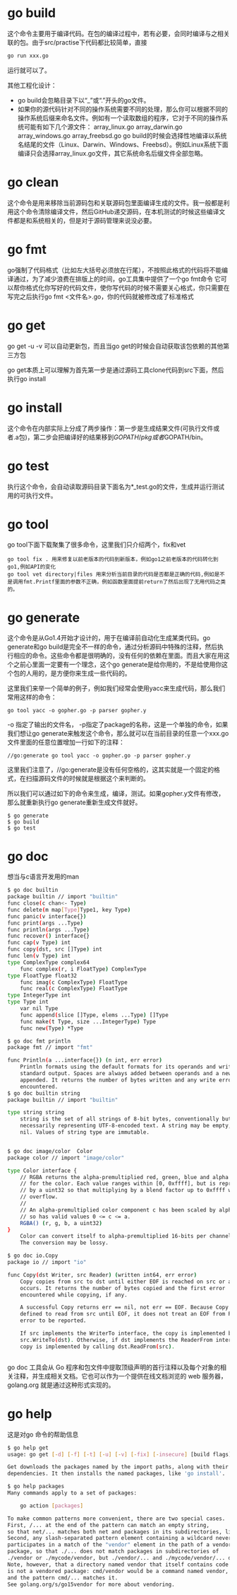 
# go build
这个命令主要用于编译代码。在包的编译过程中，若有必要，会同时编译与之相关联的包。由于src/practise下代码都比较简单，直接　
```bash
go run xxx.go
```
运行就可以了。

其他工程化设计：
* go build会忽略目录下以“_”或“.”开头的go文件。
* 如果你的源代码针对不同的操作系统需要不同的处理，那么你可以根据不同的操作系统后缀来命名文件。例如有一个读取数组的程序，它对于不同的操作系统可能有如下几个源文件：
array_linux.go array_darwin.go array_windows.go array_freebsd.go
go build的时候会选择性地编译以系统名结尾的文件（Linux、Darwin、Windows、Freebsd）。例如Linux系统下面编译只会选择array_linux.go文件，其它系统命名后缀文件全部忽略。

# go clean
这个命令是用来移除当前源码包和关联源码包里面编译生成的文件。我一般都是利用这个命令清除编译文件，然后GitHub递交源码，在本机测试的时候这些编译文件都是和系统相关的，但是对于源码管理来说没必要。

# go fmt
go强制了代码格式（比如左大括号必须放在行尾），不按照此格式的代码将不能编译通过，为了减少浪费在排版上的时间，go工具集中提供了一个go fmt命令 它可以帮你格式化你写好的代码文件，使你写代码的时候不需要关心格式，你只需要在写完之后执行go fmt <文件名>.go，你的代码就被修改成了标准格式

# go get
go get -u -v 可以自动更新包，而且当go get的时候会自动获取该包依赖的其他第三方包

go get本质上可以理解为首先第一步是通过源码工具clone代码到src下面，然后执行go install

# go install
这个命令在内部实际上分成了两步操作：第一步是生成结果文件(可执行文件或者.a包)，第二步会把编译好的结果移到$GOPATH/pkg或者$GOPATH/bin。

# go test
执行这个命令，会自动读取源码目录下面名为*_test.go的文件，生成并运行测试用的可执行文件。

# go tool
go tool下面下载聚集了很多命令，这里我们只介绍两个，fix和vet

    go tool fix . 用来修复以前老版本的代码到新版本，例如go1之前老版本的代码转化到go1,例如API的变化
    go tool vet directory|files 用来分析当前目录的代码是否都是正确的代码,例如是不是调用fmt.Printf里面的参数不正确，例如函数里面提前return了然后出现了无用代码之类的。

# go generate
这个命令是从Go1.4开始才设计的，用于在编译前自动化生成某类代码。go generate和go build是完全不一样的命令，通过分析源码中特殊的注释，然后执行相应的命令。这些命令都是很明确的，没有任何的依赖在里面。而且大家在用这个之前心里面一定要有一个理念，这个go generate是给你用的，不是给使用你这个包的人用的，是方便你来生成一些代码的。

这里我们来举一个简单的例子，例如我们经常会使用yacc来生成代码，那么我们常用这样的命令：

    go tool yacc -o gopher.go -p parser gopher.y
-o 指定了输出的文件名， -p指定了package的名称，这是一个单独的命令，如果我们想让go generate来触发这个命令，那么就可以在当前目录的任意一个xxx.go文件里面的任意位置增加一行如下的注释：

    //go:generate go tool yacc -o gopher.go -p parser gopher.y
这里我们注意了，//go:generate是没有任何空格的，这其实就是一个固定的格式，在扫描源码文件的时候就是根据这个来判断的。

所以我们可以通过如下的命令来生成，编译，测试。如果gopher.y文件有修改，那么就重新执行go generate重新生成文件就好。

    $ go generate
    $ go build
    $ go test    

# go doc
想当与c语言开发用的man

```bash
$ go doc builtin
package builtin // import "builtin"
func close(c chan<- Type)
func delete(m map[Type]Type1, key Type)
func panic(v interface{})
func print(args ...Type)
func println(args ...Type)
func recover() interface{}
func cap(v Type) int
func copy(dst, src []Type) int
func len(v Type) int
type ComplexType complex64
    func complex(r, i FloatType) ComplexType
type FloatType float32
    func imag(c ComplexType) FloatType
    func real(c ComplexType) FloatType
type IntegerType int
type Type int
    var nil Type
    func append(slice []Type, elems ...Type) []Type
    func make(t Type, size ...IntegerType) Type
    func new(Type) *Type

$ go doc fmt println
package fmt // import "fmt"

func Println(a ...interface{}) (n int, err error)
    Println formats using the default formats for its operands and writes to
    standard output. Spaces are always added between operands and a newline is
    appended. It returns the number of bytes written and any write error
    encountered.
$ go doc builtin string
package builtin // import "builtin"

type string string
    string is the set of all strings of 8-bit bytes, conventionally but not
    necessarily representing UTF-8-encoded text. A string may be empty, but not
    nil. Values of string type are immutable.


$ go doc image/color  Color
package color // import "image/color"

type Color interface {
	// RGBA returns the alpha-premultiplied red, green, blue and alpha values
	// for the color. Each value ranges within [0, 0xffff], but is represented
	// by a uint32 so that multiplying by a blend factor up to 0xffff will not
	// overflow.
	//
	// An alpha-premultiplied color component c has been scaled by alpha (a),
	// so has valid values 0 <= c <= a.
	RGBA() (r, g, b, a uint32)
}
    Color can convert itself to alpha-premultiplied 16-bits per channel RGBA.
    The conversion may be lossy.

$ go doc io.Copy
package io // import "io"

func Copy(dst Writer, src Reader) (written int64, err error)
    Copy copies from src to dst until either EOF is reached on src or an error
    occurs. It returns the number of bytes copied and the first error
    encountered while copying, if any.

    A successful Copy returns err == nil, not err == EOF. Because Copy is
    defined to read from src until EOF, it does not treat an EOF from Read as an
    error to be reported.

    If src implements the WriterTo interface, the copy is implemented by calling
    src.WriteTo(dst). Otherwise, if dst implements the ReaderFrom interface, the
    copy is implemented by calling dst.ReadFrom(src).



```
go doc 工具会从 Go 程序和包文件中提取顶级声明的首行注释以及每个对象的相关注释，并生成相关文档。它也可以作为一个提供在线文档浏览的 web 服务器，golang.org 就是通过这种形式实现的。

# go help
这是对go 命令的帮助信息

```bash
$ go help get
usage: go get [-d] [-f] [-t] [-u] [-v] [-fix] [-insecure] [build flags] [packages]

Get downloads the packages named by the import paths, along with their
dependencies. It then installs the named packages, like 'go install'.

$ go help packages
Many commands apply to a set of packages:

	go action [packages]

To make common patterns more convenient, there are two special cases.
First, /... at the end of the pattern can match an empty string,
so that net/... matches both net and packages in its subdirectories, like net/http.
Second, any slash-separated pattern element containing a wildcard never
participates in a match of the "vendor" element in the path of a vendored
package, so that ./... does not match packages in subdirectories of
./vendor or ./mycode/vendor, but ./vendor/... and ./mycode/vendor/... do.
Note, however, that a directory named vendor that itself contains code
is not a vendored package: cmd/vendor would be a command named vendor,
and the pattern cmd/... matches it.
See golang.org/s/go15vendor for more about vendoring.

```
